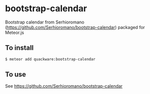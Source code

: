 bootstrap-calendar
======================

Bootstrap calendar from Serhioromano (https://github.com/Serhioromano/bootstrap-calendar) packaged for Meteor.js

To install
----------

```sh
$ meteor add quackware:bootstrap-calendar
```

To use
------

See https://github.com/Serhioromano/bootstrap-calendar